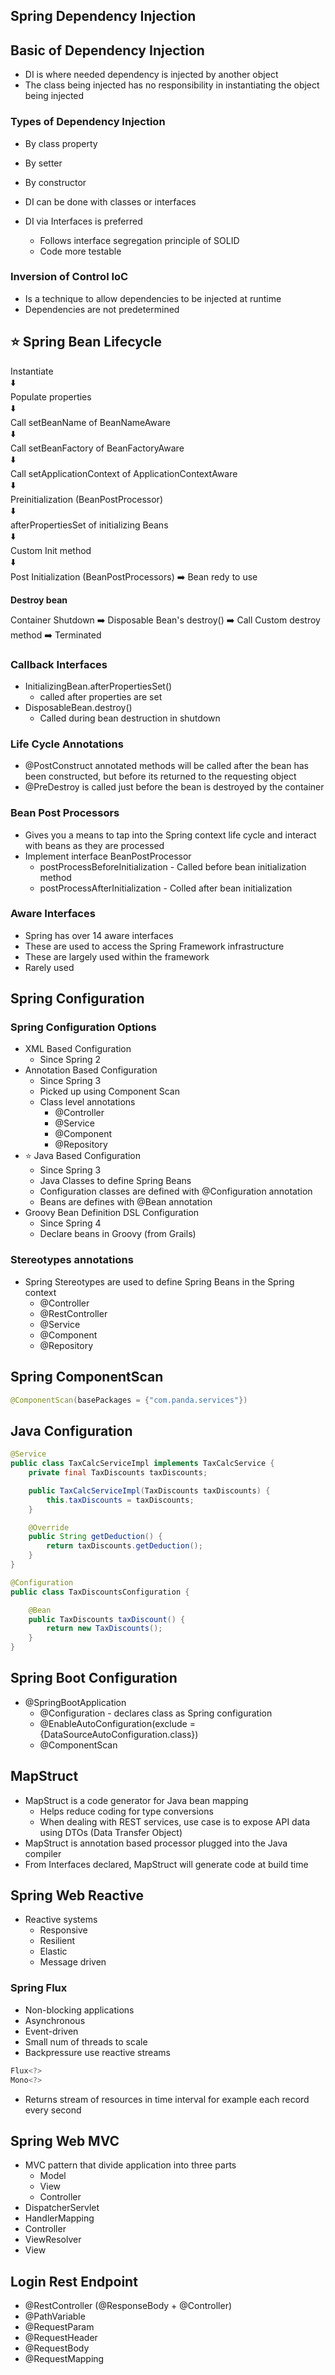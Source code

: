 ## Spring Dependency Injection

## Basic of Dependency Injection

- DI is where needed dependency is injected by another object
- The class being injected has no responsibility in instantiating the object being injected

### Types of Dependency Injection

- By class property
- By setter
- By constructor

- DI can be done with classes or interfaces
- DI via Interfaces is preferred
    - Follows interface segregation principle of SOLID
    - Code more testable

### Inversion of Control IoC

- Is a technique to allow dependencies to be injected at runtime
- Dependencies are not predetermined

## :star: Spring Bean Lifecycle

Instantiate <br/>
:arrow_down: <br/>
Populate properties <br/>
:arrow_down: <br/>
Call setBeanName of BeanNameAware <br/>
:arrow_down: <br/>
Call setBeanFactory of BeanFactoryAware <br/>
:arrow_down: <br/>
Call setApplicationContext of ApplicationContextAware <br/>
:arrow_down: <br/>
Preinitialization (BeanPostProcessor) <br/>
:arrow_down: <br/>
afterPropertiesSet of initializing Beans <br/>
:arrow_down: <br/>
Custom Init method <br/>
:arrow_down: <br/>
Post Initialization (BeanPostProcessors) :arrow_right: Bean redy to use

**Destroy bean** <br/>

Container Shutdown :arrow_right: Disposable Bean's destroy() :arrow_right: Call Custom destroy method :arrow_right: Terminated

### Callback Interfaces

- InitializingBean.afterPropertiesSet()
    - called after properties are set
- DisposableBean.destroy()
    - Called during bean destruction in shutdown

### Life Cycle Annotations

- @PostConstruct annotated methods will be called after the bean has been constructed, but before its returned to
the requesting object
- @PreDestroy is called just before the bean is destroyed by the container

### Bean Post Processors

- Gives you a means to tap into the Spring context life cycle and interact with beans as they are processed
- Implement interface BeanPostProcessor
    - postProcessBeforeInitialization - Called before bean initialization method
    - postProcessAfterInitialization - Colled after bean initialization

### Aware Interfaces

- Spring has over 14 aware interfaces
- These are used to access the Spring Framework infrastructure
- These are largely used within the framework
- Rarely used

## Spring Configuration

### Spring Configuration Options

- XML Based Configuration
    - Since Spring 2
- Annotation Based Configuration
    - Since Spring 3
    - Picked up using Component Scan
    - Class level annotations
        - @Controller
        - @Service
        - @Component
        - @Repository
- :star: Java Based Configuration
    - Since Spring 3
    - Java Classes to define Spring Beans
    - Configuration classes are defined with @Configuration annotation
    - Beans are defines with @Bean annotation
- Groovy Bean Definition DSL Configuration
    - Since Spring 4
    - Declare beans in Groovy (from Grails)

### Stereotypes annotations

- Spring Stereotypes are used to define Spring Beans in the Spring context
    - @Controller
    - @RestController
    - @Service
    - @Component
    - @Repository

## Spring ComponentScan

```java
@ComponentScan(basePackages = {"com.panda.services"})
```


## Java Configuration

```java
@Service
public class TaxCalcServiceImpl implements TaxCalcService {
    private final TaxDiscounts taxDiscounts;

    public TaxCalcServiceImpl(TaxDiscounts taxDiscounts) {
        this.taxDiscounts = taxDiscounts;
    }

    @Override
    public String getDeduction() {
        return taxDiscounts.getDeduction();
    }
}
```

```java
@Configuration
public class TaxDiscountsConfiguration {

    @Bean
    public TaxDiscounts taxDiscount() {
        return new TaxDiscounts();
    }
}
```

## Spring Boot Configuration

- @SpringBootApplication
    - @Configuration - declares class as Spring configuration
    - @EnableAutoConfiguration(exclude = {DataSourceAutoConfiguration.class})
    - @ComponentScan

## MapStruct

- MapStruct is a code generator for Java bean mapping
    - Helps reduce coding for type conversions
    - When dealing with REST services, use case is to expose API data using DTOs (Data Transfer Object)
- MapStruct is annotation based processor plugged into the Java compiler
- From Interfaces declared, MapStruct will generate code at build time


## Spring Web Reactive

- Reactive systems
    - Responsive
    - Resilient
    - Elastic
    - Message driven

### Spring Flux

- Non-blocking applications
- Asynchronous
- Event-driven
- Small num of threads to scale
- Backpressure use reactive streams

```java
Flux<?>
Mono<?>
```

- Returns stream of resources in time interval for example each record every second

## Spring Web MVC

- MVC pattern that divide application into three parts
    - Model
    - View
    - Controller
- DispatcherServlet
- HandlerMapping
- Controller
- ViewResolver
- View

## Login Rest Endpoint

- @RestController (@ResponseBody + @Controller)
- @PathVariable
- @RequestParam
- @RequestHeader
- @RequestBody
- @RequestMapping




















